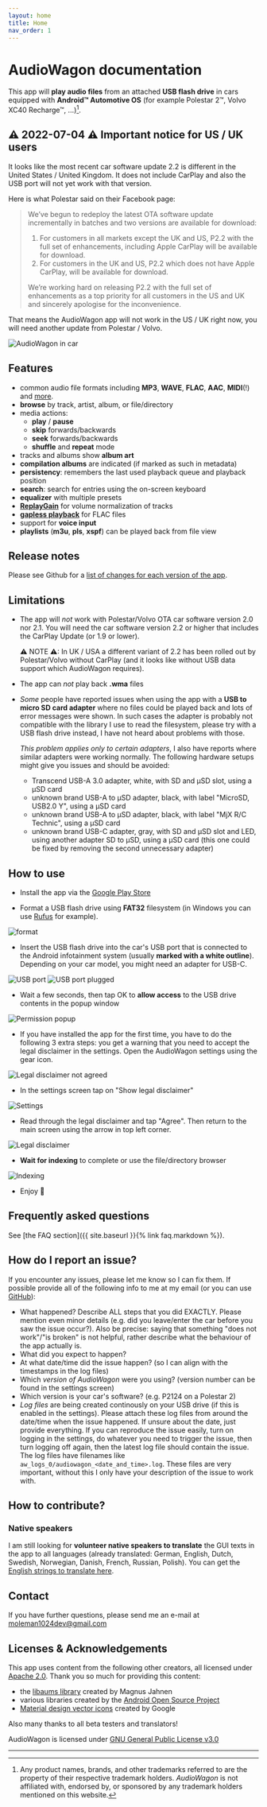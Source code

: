 ```yaml
---
layout: home
title: Home
nav_order: 1
---
```


# AudioWagon documentation

This app will **play audio files** from an attached **USB flash drive** in cars equipped with **Android™ Automotive OS**
(for example Polestar 2™, Volvo XC40 Recharge™, &hellip;)[^1].

## ⚠ 2022-07-04 ⚠ Important notice for US / UK users

It looks like the most recent car software update 2.2 is different in the United States / United Kingdom. It does not
include CarPlay and also the USB port will not yet work with that version. 

Here is what Polestar said on their Facebook page:

> We’ve begun to redeploy the latest OTA software update incrementally in batches and two versions are available for
> download:
> 1. For customers in all markets except the UK and US, P2.2 with the full set of enhancements, including Apple CarPlay
>    will be available for download.
> 2. For customers in the UK and US, P2.2 which does not have Apple CarPlay, will be available for download.  
> 
> We’re working hard on releasing P2.2 with the full set of enhancements as a top priority for all customers in the US and
> UK and sincerely apologise for the inconvenience. 

That means the AudioWagon app will not work in the US / UK right now, you will need another update from Polestar /
Volvo.

![AudioWagon in car](/img/audiowagon.jpg)

## Features

- common audio file formats including **MP3**, **WAVE**, **FLAC**, **AAC**, **MIDI**(!) and
  [more](https://developer.android.com/guide/topics/media/media-formats).
- **browse** by track, artist, album, or file/directory
- media actions:
    - **play** / **pause**
    - **skip** forwards/backwards
    - **seek** forwards/backwards
    - **shuffle** and **repeat** mode
- tracks and albums show **album art**
- **compilation albums** are indicated (if marked as such in metadata)
- **persistency**: remembers the last used playback queue and playback position
- **search**: search for entries using the on-screen keyboard
- **equalizer** with multiple presets
- [**ReplayGain**](https://en.wikipedia.org/wiki/ReplayGain) for volume normalization of tracks
- [**gapless playback**](https://en.wikipedia.org/wiki/Gapless_playback) for FLAC files
- support for **voice input**
- **playlists** (**m3u**, **pls**, **xspf**) can be played back from file view

## Release notes

Please see Github for a [list of changes for each version of the app](https://github.com/MoleMan1024/audiowagon/blob/master/CHANGELOG.md).

## Limitations

- The app will *not* work with Polestar/Volvo OTA car software version 2.0 nor 2.1. You will need the car software
  version 2.2 or higher that includes the CarPlay Update (or 1.9 or lower). 

  ⚠ NOTE ⚠: In UK / USA a different variant of 2.2 has been rolled out by Polestar/Volvo without CarPlay (and it looks
  like without USB data support which AudioWagon requires).
- The app can *not* play back **.wma** files
- *Some* people have reported issues when using the app with a **USB to micro SD card adapter** where no files could be
  played back and lots of error messages were shown. In such cases the adapter is probably not compatible with the
  library I use to read the filesystem, please try with a USB flash drive instead, I have not heard about problems with
  those. 

  *This problem applies only to certain adapters*, I also have reports where similar adapters were working
  normally. The following hardware setups might give you issues and should be avoided:
  - Transcend USB-A 3.0 adapter, white, with SD and µSD slot, using a µSD card
  - unknown brand USB-A to µSD adapter, black, with label "MicroSD, USB2.0 Y", using a µSD card
  - unknown brand USB-A to µSD adapter, black, with label "MjX R/C Technic", using a µSD card
  - unknown brand USB-C adapter, gray, with SD and µSD slot and LED, using another adapter SD to µSD, using a µSD card
    (this one could be fixed by removing the second unnecessary adapter)

## How to use

- Install the app via the [Google Play Store](https://play.google.com/store/apps/details?id=de.moleman1024.audiowagon)

- Format a USB flash drive using **FAT32** filesystem (in Windows you can use [Rufus](https://rufus.ie/en/) for example).

![format](/img/format.jpg)

- Insert the USB flash drive into the car's USB port that is connected to the Android infotainment system (usually
  **marked with a white outline**). Depending on your car model, you might need an adapter for USB-C.

![USB port](/img/port.jpg)
![USB port plugged](/img/insert_usb.jpg)

- Wait a few seconds, then tap OK to **allow access** to the USB drive contents in the popup window

![Permission popup](/img/allow_access.jpg)

- If you have installed the app for the first time, you have to do the following 3 extra steps: you get a warning that 
  you need to accept the legal disclaimer in the settings. Open the AudioWagon settings using the gear icon.

![Legal disclaimer not agreed](/img/legal_disclaimer_not_agreed.jpg)

- In the settings screen tap on "Show legal disclaimer"

![Settings](/img/settings.jpg)

- Read through the legal disclaimer and tap "Agree". Then return to the main screen using the arrow in top
  left corner.

![Legal disclaimer](/img/legal_disclaimer.jpg)

- **Wait for indexing** to complete or use the file/directory browser

![Indexing](/img/indexing.jpg)

- Enjoy 🤩


## Frequently asked questions

See [the FAQ section]({{ site.baseurl }}{% link faq.markdown %}).

## How do I report an issue?

If you encounter any issues, please let me know so I can fix them. If possible provide all of the following info to me
at my email (or you can use [GitHub](https://github.com/MoleMan1024/audiowagon/issues)):

- What happened? Describe ALL steps that you did EXACTLY. Please mention even minor details (e.g. did you leave/enter
  the car before you saw the issue occur?). Also be precise: saying that something "does not work"/"is broken" is not
  helpful, rather describe what the behaviour of the app actually is.
- What did you expect to happen?
- At what date/time did the issue happen? (so I can align with the timestamps in the log files)
- Which *version of AudioWagon* were you using? (version number can be found in the settings screen)
- Which version is your car's software? (e.g. P2124 on a Polestar 2)
- *Log files* are being created continously on your USB drive (if this is enabled in the settings). Please attach these
  log files from around the date/time when the issue happened. If unsure about the date, just provide everything. If you
  can reproduce the issue easily, turn on logging in the settings, do whatever you need to trigger the issue, then turn
  logging off again, then the latest log file should contain the issue. The log files have filenames like
  `aw_logs_0/audiowagon_<date_and_time>.log`. These files are very important, without this I only have your description
  of the issue to work with.


## How to contribute?

### Native speakers

I am still looking for **volunteer native speakers to translate** the GUI texts in the app to all languages
(already translated: German, English, Dutch, Swedish, Norwegian, Danish, French, Russian, Polish). You can get the
[English strings to translate here](https://github.com/MoleMan1024/audiowagon/blob/master/automotive/src/main/res/values/strings.xml).


## Contact

If you have further questions, please send me an e-mail at [moleman1024dev@gmail.com](mailto:moleman1024dev@gmail.com)

## Licenses & Acknowledgements

This app uses content from the following other creators, all licensed under
[Apache 2.0](https://www.apache.org/licenses/LICENSE-2.0). Thank you so much for providing this content:

- the [libaums library](https://github.com/magnusja/libaums) created by Magnus Jahnen
- various libraries created by the [Android Open Source Project](https://source.android.com/)
- [Material design vector icons](https://fonts.google.com/icons) created by Google

Also many thanks to all beta testers and translators!

AudioWagon is licensed under [GNU General Public License v3.0](https://www.gnu.org/licenses/gpl-3.0.html)

---

[^1]: Any product names, brands, and other trademarks referred to are the property of their respective trademark
      holders. *AudioWagon* is not affiliated with, endorsed by, or sponsored by any trademark holders mentioned on this
      website.

